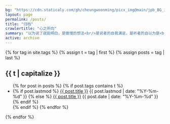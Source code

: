 ```yaml
---
bg: "https://cdn.staticaly.com/gh/cheungwoonming/picx_img@main/jpb_BG_img/bg_archive.jpg"
layout: page
permalink: /posts/
title: "归档"
crawlertitle: "心之所向"
summary: "以为说了就能明白，是傲慢的想法<br/>是说者的自我满足，是听者的自以为是<br/>并不是所有事，都能通过解释让人理解"
active: archive
---
```


{% for tag in site.tags %}
  {% assign t = tag | first %}
  {% assign posts = tag | last %}

  <h2 class="category-key" id="{{ t | downcase }}">{{ t | capitalize }}</h2>

  <ul class="year">
    {% for post in posts %}
      {% if post.tags contains t %}
        <li>
          {% if post.lastmod %}
            <a href="{{ post.url }}">{{ post.title }}</a>
            <span class="date">{{ post.lastmod | date: "%Y-%m-%d"  }}</span>
          {% else %}
            <a href="{{ post.url }}">{{ post.title }}</a>
            <span class="date">{{ post.date | date: "%Y-%m-%d"  }}</span>
          {% endif %}
        </li>
      {% endif %}
    {% endfor %}
  </ul>

{% endfor %}
